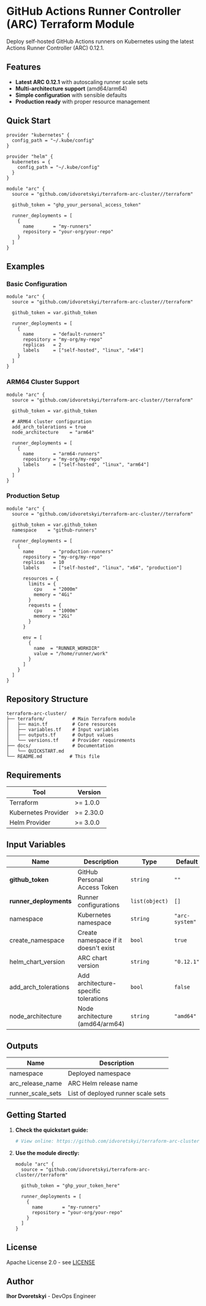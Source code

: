 # GitHub Actions Runner Controller (ARC) Terraform Module

Deploy self-hosted GitHub Actions runners on Kubernetes using the latest Actions Runner Controller (ARC) 0.12.1.

## Features

- **Latest ARC 0.12.1** with autoscaling runner scale sets
- **Multi-architecture support** (amd64/arm64) 
- **Simple configuration** with sensible defaults
- **Production ready** with proper resource management

## Quick Start

```hcl
provider "kubernetes" {
  config_path = "~/.kube/config"
}

provider "helm" {
  kubernetes = {
    config_path = "~/.kube/config"
  }
}

module "arc" {
  source = "github.com/idvoretskyi/terraform-arc-cluster//terraform"

  github_token = "ghp_your_personal_access_token"

  runner_deployments = [
    {
      name       = "my-runners"
      repository = "your-org/your-repo"
    }
  ]
}
```

## Examples

### Basic Configuration
```hcl
module "arc" {
  source = "github.com/idvoretskyi/terraform-arc-cluster//terraform"

  github_token = var.github_token

  runner_deployments = [
    {
      name       = "default-runners"
      repository = "my-org/my-repo"
      replicas   = 2
      labels     = ["self-hosted", "linux", "x64"]
    }
  ]
}
```

### ARM64 Cluster Support
```hcl
module "arc" {
  source = "github.com/idvoretskyi/terraform-arc-cluster//terraform"

  github_token = var.github_token
  
  # ARM64 cluster configuration
  add_arch_tolerations = true
  node_architecture    = "arm64"

  runner_deployments = [
    {
      name       = "arm64-runners"
      repository = "my-org/my-repo"
      labels     = ["self-hosted", "linux", "arm64"]
    }
  ]
}
```

### Production Setup
```hcl
module "arc" {
  source = "github.com/idvoretskyi/terraform-arc-cluster//terraform"

  github_token = var.github_token
  namespace    = "github-runners"

  runner_deployments = [
    {
      name       = "production-runners"
      repository = "my-org/my-repo"
      replicas   = 10
      labels     = ["self-hosted", "linux", "x64", "production"]

      resources = {
        limits = {
          cpu    = "2000m"
          memory = "4Gi"
        }
        requests = {
          cpu    = "1000m"
          memory = "2Gi"
        }
      }

      env = [
        {
          name  = "RUNNER_WORKDIR"
          value = "/home/runner/work"
        }
      ]
    }
  ]
}
```

## Repository Structure

```
terraform-arc-cluster/
├── terraform/          # Main Terraform module
│   ├── main.tf         # Core resources
│   ├── variables.tf    # Input variables
│   ├── outputs.tf      # Output values
│   └── versions.tf     # Provider requirements
├── docs/               # Documentation
│   └── QUICKSTART.md
└── README.md          # This file
```

## Requirements

| Tool | Version |
|------|---------|
| Terraform | >= 1.0.0 |
| Kubernetes Provider | >= 2.30.0 |
| Helm Provider | >= 3.0.0 |

## Input Variables

| Name | Description | Type | Default |
|------|-------------|------|---------|
| **github_token** | GitHub Personal Access Token | `string` | `""` |
| **runner_deployments** | Runner configurations | `list(object)` | `[]` |
| namespace | Kubernetes namespace | `string` | `"arc-system"` |
| create_namespace | Create namespace if it doesn't exist | `bool` | `true` |
| helm_chart_version | ARC chart version | `string` | `"0.12.1"` |
| add_arch_tolerations | Add architecture-specific tolerations | `bool` | `false` |
| node_architecture | Node architecture (amd64/arm64) | `string` | `"amd64"` |

## Outputs

| Name | Description |
|------|-------------|
| namespace | Deployed namespace |
| arc_release_name | ARC Helm release name |
| runner_scale_sets | List of deployed runner scale sets |

## Getting Started

1. **Check the quickstart guide:**
   ```bash
   # View online: https://github.com/idvoretskyi/terraform-arc-cluster/blob/main/docs/QUICKSTART.md
   ```

2. **Use the module directly:**
   ```hcl
   module "arc" {
     source = "github.com/idvoretskyi/terraform-arc-cluster//terraform"
     
     github_token = "ghp_your_token_here"
     
     runner_deployments = [
       {
         name       = "my-runners"
         repository = "your-org/your-repo"
       }
     ]
   }
   ```

## License

Apache License 2.0 - see [LICENSE](LICENSE)

## Author

**Ihor Dvoretskyi** - DevOps Engineer